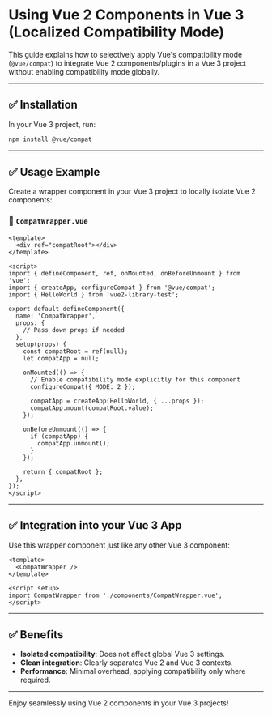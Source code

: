 # Using Vue 2 Components in Vue 3 (Localized Compatibility Mode)

This guide explains how to selectively apply Vue's compatibility mode (`@vue/compat`) to integrate Vue 2 components/plugins in a Vue 3 project without enabling compatibility mode globally.

---

## ✅ Installation

In your Vue 3 project, run:

```bash
npm install @vue/compat
```

---

## ✅ Usage Example

Create a wrapper component in your Vue 3 project to locally isolate Vue 2 components:

### 📌 `CompatWrapper.vue`

```vue
<template>
  <div ref="compatRoot"></div>
</template>

<script>
import { defineComponent, ref, onMounted, onBeforeUnmount } from 'vue';
import { createApp, configureCompat } from '@vue/compat';
import { HelloWorld } from 'vue2-library-test';

export default defineComponent({
  name: 'CompatWrapper',
  props: {
    // Pass down props if needed
  },
  setup(props) {
    const compatRoot = ref(null);
    let compatApp = null;

    onMounted(() => {
      // Enable compatibility mode explicitly for this component
      configureCompat({ MODE: 2 });

      compatApp = createApp(HelloWorld, { ...props });
      compatApp.mount(compatRoot.value);
    });

    onBeforeUnmount(() => {
      if (compatApp) {
        compatApp.unmount();
      }
    });

    return { compatRoot };
  },
});
</script>
```

---

## ✅ Integration into your Vue 3 App

Use this wrapper component just like any other Vue 3 component:

```vue
<template>
  <CompatWrapper />
</template>

<script setup>
import CompatWrapper from './components/CompatWrapper.vue';
</script>
```

---

## ✅ Benefits

- **Isolated compatibility**: Does not affect global Vue 3 settings.
- **Clean integration**: Clearly separates Vue 2 and Vue 3 contexts.
- **Performance**: Minimal overhead, applying compatibility only where required.

---

Enjoy seamlessly using Vue 2 components in your Vue 3 projects!

